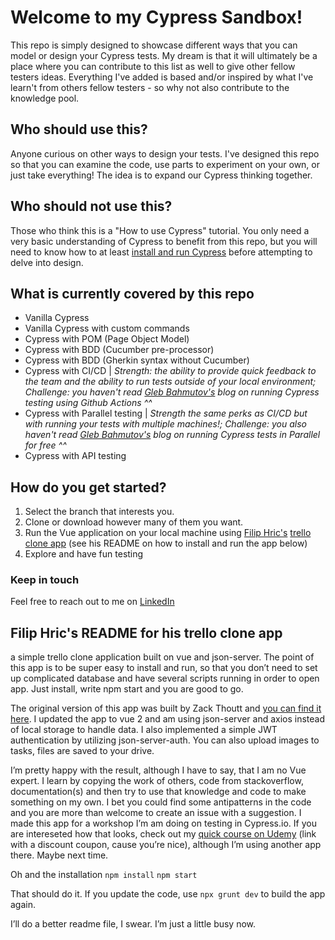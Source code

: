 # Welcome to my Cypress Sandbox!
This repo is simply designed to showcase different ways that you can model or design your Cypress tests.
My dream is that it will ultimately be a place where you can contribute to this list as well to give other fellow testers ideas.
Everything I've added is based and/or inspired by what I've learn't from others fellow testers - so why not also contribute to the knowledge pool.

## Who should use this?
Anyone curious on other ways to design your tests.
I've designed this repo so that you can examine the code, use parts to experiment on your own, or just take everything! 
The idea is to expand our Cypress thinking together.

## Who should not use this?
Those who think this is a "How to use Cypress" tutorial.
You only need a very basic understanding of Cypress to benefit from this repo, but you will need to know how to at least [install and run Cypress](https://docs.cypress.io/guides/getting-started/installing-cypress) before attempting to delve into design.

## What is currently covered by this repo
- Vanilla Cypress
- Vanilla Cypress with custom commands
- Cypress with POM (Page Object Model)
- Cypress with BDD (Cucumber pre-processor)
- Cypress with BDD (Gherkin syntax without Cucumber)
- Cypress with CI/CD | *Strength: the ability to provide quick feedback to the team and the ability to run tests outside of your local environment; Challenge: you haven't read [Gleb Bahmutov's](https://glebbahmutov.com/blog/run-and-trigger-github-workflow/) blog on running Cypress testing using Github Actions ^^*
- Cypress with Parallel testing | *Strength the same perks as CI/CD but with running your tests with multiple machines!; Challenge: you also haven't read [Gleb Bahmutov's](https://glebbahmutov.com/blog/cypress-parallel-free/) blog on running Cypress tests in Parallel for free ^^*
- Cypress with API testing

## How do you get started?
1. Select the branch that interests you.
2. Clone or download however many of them you want.
3. Run the Vue application on your local machine using [Filip Hric's](https://filiphric.com) [trello clone app](https://github.com/filiphric/trelloapp) (see his README on how to install and run the app below)
4. Explore and have fun testing

### Keep in touch
Feel free to reach out to me on [LinkedIn](https://www.linkedin.com/in/marcus-harvey-89b29710a/)

## Filip Hric's README for his trello clone app

a simple trello clone application built on vue and json-server. The point of this app is to be super easy to install and run, so that you don’t need to set up complicated database and have several scripts running in order to open app. Just install, write npm start and you are good to go.

The original version of this app was built by Zack Thoutt and [you can find it here](https://github.com/zackthoutt/vue-trello). I updated the app to vue 2 and am using json-server and axios instead of local storage to handle data. I also implemented a simple JWT authentication by utilizing json-server-auth. You can also upload images to tasks, files are saved to your drive. 

I’m pretty happy with the result, although I have to say, that I am no Vue expert. I learn by copying the work of others, code from stackoverflow, documentation(s) and then try to use that knowledge and code to make something on my own. I bet you could find some antipatterns in the code and you are more than welcome to create an issue with a suggestion. I made this app for a workshop I’m am doing on testing in Cypress.io. If you are intereseted how that looks, check out my [quick course on Udemy](https://www.udemy.com/course/cypress-test-automation-for-people-in-a-hurry/?couponCode=D7F5FD6D19C9A5FF823D) (link with a discount coupon, cause you’re nice), although I’m using another app there. Maybe next time.

Oh and the installation
`npm install`
`npm start`

That should do it. If you update the code, use `npx grunt dev` to build the app again.

I’ll do a better readme file, I swear. I’m just a little busy now.